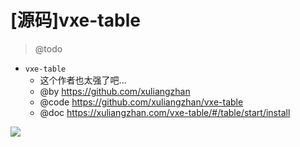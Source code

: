 # [源码]vxe-table

> @todo

- `vxe-table`
  - 这个作者也太强了吧...
  - @by https://github.com/xuliangzhan
  - @code https://github.com/xuliangzhan/vxe-table
  - @doc https://xuliangzhan.com/vxe-table/#/table/start/install

![](https://luo0412.oss-cn-hangzhou.aliyuncs.com/static/images/vue/vxe-arch.png)
